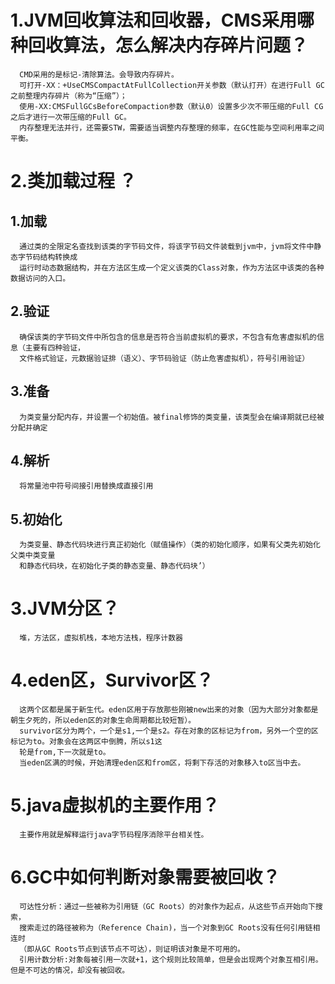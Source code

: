 
  # 1.JVM回收算法和回收器，CMS采用哪种回收算法，怎么解决内存碎片问题？
      CMD采用的是标记-清除算法。会导致内存碎片。
      可打开-XX：+UseCMSCompactAtFullCollection开关参数（默认打开）在进行Full GC之前整理内存碎片（称为“压缩”）；
      使用-XX:CMSFullGCsBeforeCompaction参数（默认0）设置多少次不带压缩的Full CG之后才进行一次带压缩的Full GC。
      内存整理无法并行，还需要STW，需要适当调整内存整理的频率，在GC性能与空间利用率之间平衡。
      
      
  # 2.类加载过程 ？
   ## 1.加载
      通过类的全限定名查找到该类的字节码文件，将该字节码文件装载到jvm中，jvm将文件中静态字节码结构转换成
      运行时动态数据结构，并在方法区生成一个定义该类的Class对象，作为方法区中该类的各种数据访问的入口。
   ## 2.验证
      确保该类的字节码文件中所包含的信息是否符合当前虚拟机的要求，不包含有危害虚拟机的信息（主要有四种验证，
      文件格式验证，元数据验证排（语义）、字节码验证（防止危害虚拟机），符号引用验证）
   ## 3.准备   
      为类变量分配内存，并设置一个初始值。被final修饰的类变量，该类型会在编译期就已经被分配并确定
   ## 4.解析
      将常量池中符号间接引用替换成直接引用
   ## 5.初始化
      为类变量、静态代码块进行真正初始化（赋值操作）（类的初始化顺序，如果有父类先初始化父类中类变量
      和静态代码块，在初始化子类的静态变量、静态代码块’） 
      
      
  # 3.JVM分区？
      堆，方法区，虚拟机栈，本地方法栈，程序计数器
      
  # 4.eden区，Survivor区？
      这两个区都是属于新生代。eden区用于存放那些刚被new出来的对象（因为大部分对象都是朝生夕死的，所以eden区的对象生命周期都比较短暂）。
      survivor区分为两个，一个是s1,一个是s2。存在对象的区标记为from，另外一个空的区标记为to。对象会在这两区中倒腾，所以s1这
      轮是from,下一次就是to。
      当eden区满的时候，开始清理eden区和from区，将剩下存活的对象移入to区当中去。
      
  # 5.java虚拟机的主要作用？
      主要作用就是解释运行java字节码程序消除平台相关性。
      
      
  # 6.GC中如何判断对象需要被回收？ 
      可达性分析：通过一些被称为引用链（GC Roots）的对象作为起点，从这些节点开始向下搜索，
      搜索走过的路径被称为（Reference Chain)，当一个对象到GC Roots没有任何引用链相连时
      （即从GC Roots节点到该节点不可达），则证明该对象是不可用的。
      引用计数分析:对象每被引用一次就+1，这个规则比较简单，但是会出现两个对象互相引用。但是不可达的情况，却没有被回收。
